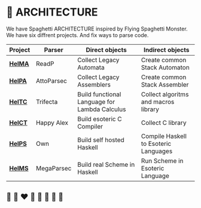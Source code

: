 # 📐 ARCHITECTURE

We have Spaghetti ARCHITECTURE inspired by Flying Spaghetti Monster.
We have six diffrent projects. And fix ways to parse code.

| Project | Parser | Direct objects | Indirect objects|
| ---     | ---    | --- | --- |
| **[HelMA](http://helvm.org/helma)** | ReadP      | Collect Legacy Automata | Create common Stack Automaton |
| **[HelPA](http://helvm.org/helpa)** | AttoParsec | Collect Legacy Assemblers | Create common Stack Assembler |
| **[HelTC](http://helvm.org/heltc)** | Trifecta   | Build functional Language for Lambda Calculus | Collect algoritms and macros library |
| **[HelCT](http://helvm.org/helct)** | Happy Alex | Build esoteric C Compiler  | Collect C library |
| **[HelPS](http://helvm.org/helps)** | Own        | Build self hosted Haskell | Compile Haskell to Esoteric Languages |
| **[HelMS](http://helvm.org/helms)** | MegaParsec | Build real Scheme in Haskell | Run Scheme in Esoteric Language |

## 🦄 🌈 ❤️ 💛 💚 💙 🤍 🖤
